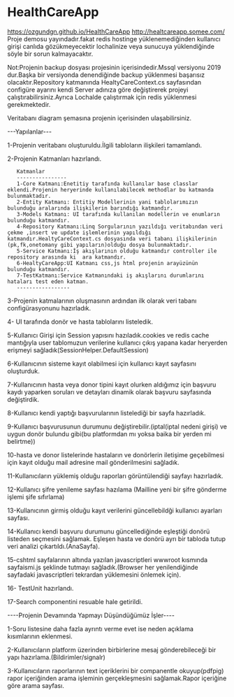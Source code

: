 # HealthCareApp
https://ozgundgn.github.io/HealthCareApp
http://healtcareapp.somee.com/ Proje demosu yayındadır.fakat redis hostinge yüklenemediğinden kullanıcı girişi canlıda gözükmeyecektir lochalinize veya sunucuya yüklendiğinde söyle bir sorun kalmayacaktır.

Not:Projenin backup dosyası projesinin içerisindedir.Mssql versiyonu 2019 dur.Başka bir versiyonda denendiğinde backup yüklenmesi başarısız olacaktır.Repository katmanında
HealtyCareContext.cs sayfasından configüre ayarını kendi Server adınıza göre değiştirerek projeyi çalıştırabilirsiniz.Ayrıca Lochalde çalıştırmak için redis yüklenmesi gerekmektedir.

Veritabanı diagram şemasına projenin içerisinden ulaşabilirsiniz.

---Yapılanlar---

1-Projenin veritabanı oluşturuldu.İlgili tabloların ilişkileri tamamlandı. 

2-Projenin Katmanları hazırlandı.

       
       Katmanlar
       ----------------
       1-Core Katmanı:Enetitiy tarafında kullanılar base classlar eklendi.Projenin heryerinde kullanılabilecek methodlar bu katmanda bulunmaktadır.
       2-Entity Katmanı: Entitiy Modellerinin yani tablolarımızın bulunduğu aralarında ilişkilerin barındığı katmandır.
       3-Models Katmanı: UI tarafında kullanılan modellerin ve enumların bulunduğu katmandır.
       4-Repository Katmanı:Linq Sorgularının yazıldığı veritabından veri çekme ,insert ve update işlemlerinin yapıldığı katmandır.HealtyCareContext.cs dosyasında veri tabanı ilişkilerinin (pk,fk,onetomany gibi yapıların)olduğu dosya bulunmaktadır.
       5-Service Katmanı:İş akışlarının olduğu katmandır controller ile repository arasında ki  ara katmandır.
       6-HealtyCareApp:UI Katmanı css,js html projenin arayüzünün bulunduğu katmandır.
       7-TestKatmanı:Service Katmanındaki iş akışlarını durumlarını hataları test eden katman.
       -----------------
       
 3-Projenin katmalarının oluşmasının ardından ilk olarak veri tabanı configürasyonunu hazırladık.
 
 4- UI tarafında donör ve hasta tablolarını listeledik.
 
 5-Kullanıcı Girişi için Session yapısını hazıladık.cookies ve redis cache mantığıyla user tablomuzun verilerine kullanıcı çıkış yapana kadar heryerden erişmeyi sağladık(SessionHelper.DefaultSession)
 
 6-Kullanıcının sisteme kayıt olabilmesi için kullanıcı kayıt sayfasını oluşturduk.
 
 7-Kullanıcının hasta veya donor tipini kayıt olurken aldığımız için başvuru kaydı yaparken soruları ve detayları dinamik olarak başvuru sayfasında değiştirdik.
 
 8-Kullanıcı kendi yaptığı başvurularının listelediği bir sayfa hazırladık.
 
 9-Kullanıcı başvurusunun durumunu değiştirebilir.(iptal(iptal nedeni girişi) ve uygun donör bulundu gibi(bu platformdan mı yoksa baika bir yerden mi belirtme))
 
 10-hasta ve donor listelerinde  hastaların ve donörlerin iletişime geçebilmesi için kayıt olduğu mail adresine mail gönderilmesini sağladık.
 
 11-Kullanıcıların yüklemiş olduğu raporları görüntülendiği sayfayı hazırladık.
 
 12-Kullanıcı şifre yenileme sayfası hazılama (Mailline yeni bir şifre gönderme işlemi şife sıfırlama)
 
 13-Kullanıcının girmiş olduğu kayıt verilerini güncellebildği kullanıcı ayarları sayfası.
 
 14-Kullanıcı kendi başvuru durumunu  güncellediğinde eşleştiği donörü listeden seçmesini sağlamak. Eşleşen hasta ve donörü ayrı bir tabloda tutup veri analizi çıkartıldı.(AnaSayfa).
 
 15-cshtml sayfalarının altında yazılan javascriptleri wwwroot kısmında sayfaismi.js şeklinde tutmayı sağladık.(Browser  her yenilendiğinde sayfadaki javascriptleri tekrardan yüklemesini önlemek için).
 
 16- TestUnit hazırlandı.
 
 17-Search componentini resuable hale getirildi.


----Projenin Devamında Yapmayı Düşündüğümüz İşler----
 
 1-Soru listesine daha fazla ayrıntı verme evet ise neden açıklama kısımlarının eklenmesi.
 
 2-Kullanıcıların platform üzerinden birbirlerine mesaj gönderebileceği bir yapı hazırlama.(Bildirimler/signalr)
 
 3-Kullanıcıların raporlarının text içeriklerini bir companentle okuyup(pdfpig) rapor içeriğinden arama işleminin gerçekleşmesini sağlamak.Rapor içeriğine göre arama sayfası.
